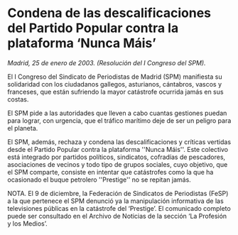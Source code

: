 # Condena de las descalificaciones del Partido Popular contra la plataforma ‘Nunca Máis’

*Madrid, 25 de enero de 2003. (Resolución del I Congreso del SPM).*

El I Congreso del Sindicato de Periodistas de Madrid (SPM) manifiesta su solidaridad con los ciudadanos gallegos, asturianos, cántabros, vascos y franceses, que están sufriendo la mayor catástrofe ocurrida jamás en sus costas.

El SPM pide a las autoridades que lleven a cabo cuantas gestiones puedan para lograr, con urgencia, que el tráfico marítimo deje de ser un peligro para el planeta.

El SPM, además, rechaza y condena las descalificaciones y críticas vertidas desde el Partido Popular contra la plataforma ''Nunca Máis''. Este colectivo está integrado por partidos políticos, sindicatos, cofradías de pescadores, asociaciones de vecinos y todo tipo de grupos sociales, cuyo objetivo, que el SPM comparte, consiste en intentar que catástrofes como la que ha ocasionado el buque petrolero ''Prestige'' no se repitan jamás.

NOTA. El 9 de diciembre, la Federación de Sindicatos de Periodistas (FeSP) a la que pertenece el SPM denunció ya la manipulación informativa de las televisiones públicas en la catástrofe del ‘Prestige’. El comunicado completo puede ser consultado en el Archivo de Noticias de la sección ‘La Profesión y los Medios’.
